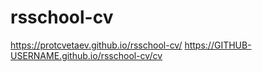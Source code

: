 # rsschool-cv
https://protcvetaev.github.io/rsschool-cv/
https://GITHUB-USERNAME.github.io/rsschool-cv/cv

